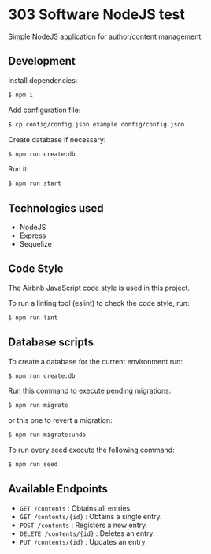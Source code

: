 # 303 Software NodeJS test

Simple NodeJS application for author/content management.

## Development

Install dependencies:

```bash
$ npm i
```

Add configuration file:

```bash
$ cp config/config.json.example config/config.json
```

Create database if necessary:

```bash
$ npm run create:db
```

Run it:
```bash
$ npm run start
```

## Technologies used

* NodeJS
* Express
* Sequelize

## Code Style

The Airbnb JavaScript code style is used in this project.

To run a linting tool (eslint) to check the code style, run:

```bash
$ npm run lint
```
## Database scripts

To create a database for the current environment run:

```bash
$ npm run create:db
```

Run this command to execute pending migrations:

```bash
$ npm run migrate
```

or this one to revert a migration:

```bash
$ npm run migrate:undo
```

To run every seed execute the following command:

```bash
$ npm run seed
```

## Available Endpoints

- `GET /contents` : Obtains all entries.
- `GET /contents/{id}` : Obtains a single entry.
- `POST /contents` : Registers a new entry.
- `DELETE /contents/{id}` : Deletes an entry.
- `PUT /contents/{id}` : Updates an entry.
